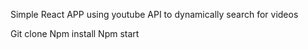 Simple React APP using youtube API to dynamically search for videos

Git clone
Npm install
Npm start 
